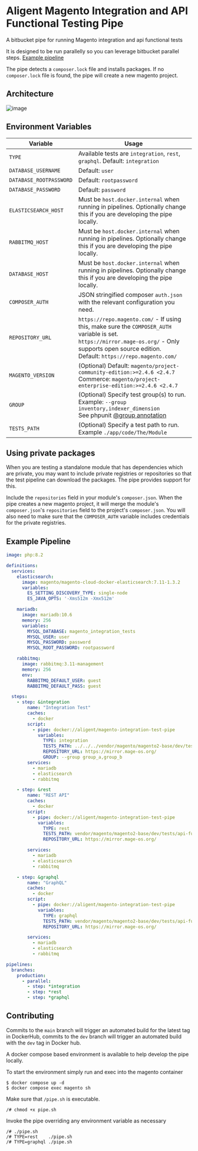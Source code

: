 # Aligent Magento Integration and API Functional Testing Pipe

A bitbucket pipe for running Magento integration and api functional tests 

It is designed to be run parallelly so you can leverage bitbucket parallel steps. [Example pipeline](#example-pipeline)

The pipe detects a `composer.lock` file and installs packages. If no `composer.lock` file is found, the pipe will create
a new magento project.

## Architecture
![image](https://user-images.githubusercontent.com/40108018/213162548-349aeb6a-fb87-4146-b903-ec30afcb32f5.png)


## Environment Variables

| Variable              | Usage                                                                                                                                                      |
|-----------------------|------------------------------------------------------------------------------------------------------------------------------------------------------------|
| `TYPE`                  | Available tests are `integration`, `rest`, `graphql`. Default: `integration`                                                       |
| `DATABASE_USERNAME`     | Default: `user`                                                                                                                                            |
| `DATABASE_ROOTPASSWORD` | Default: `rootpassword`                                                                                                                                    |
| `DATABASE_PASSWORD`     | Default: `password`                                                                                                                                        |
| `ELASTICSEARCH_HOST`    | Must be `host.docker.internal` when running in pipelines. Optionally change this if you are developing the pipe locally.                                   |
| `RABBITMQ_HOST`         | Must be `host.docker.internal` when running in pipelines. Optionally change this if you are developing the pipe locally.                                   |
| `DATABASE_HOST`         | Must be `host.docker.internal` when running in pipelines. Optionally change this if you are developing the pipe locally.                                   |
| `COMPOSER_AUTH`         | JSON stringified composer `auth.json` with the relevant configuration you need.                                                                            |
| `REPOSITORY_URL`        | `https://repo.magento.com/` - If using this, make sure the `COMPOSER_AUTH` variable is set. <br>  `https://mirror.mage-os.org/` - Only supports open source edition. <br> Default: `https://repo.magento.com/` |
| `MAGENTO_VERSION`       | (Optional) Default: `magento/project-community-edition:>=2.4.6 <2.4.7` <br> Commerce: `magento/project-enterprise-edition:>=2.4.6 <2.4.7`                                                                                  |
| `GROUP`                 | (Optional) Specify test group(s) to run. Example: `--group inventory,indexer_dimension` <br> See phpunit [@group annotation](https://phpunit.readthedocs.io/en/9.5/annotations.html#group)                                                                    |
| `TESTS_PATH`            | (Optional) Specify a test path to run. Example `./app/code/The/Module`                                                                                     |

## Using private packages
When you are testing a standalone module that has dependencies which are private, you may want to include private
registries or repositories so that the test pipeline can download the packages. The pipe provides support for this.

Include the `repositories` field in your module's `composer.json`. When the pipe creates a new magento project, it will
merge the module's `composer.json`'s `repositories`  field to the project's `composer.json`. You will also need
to make sure that the `COMPOSER_AUTH` variable includes credentials for the private registries.

## Example Pipeline
```yml
image: php:8.2

definitions:
  services:
    elasticsearch:
      image: magento/magento-cloud-docker-elasticsearch:7.11-1.3.2
      variables:
        ES_SETTING_DISCOVERY_TYPE: single-node
        ES_JAVA_OPTS: '-Xms512m -Xmx512m'

    mariadb:
      image: mariadb:10.6
      memory: 256
      variables:
        MYSQL_DATABASE: magento_integration_tests
        MYSQL_USER: user
        MYSQL_PASSWORD: password
        MYSQL_ROOT_PASSWORD: rootpassword

    rabbitmq:
      image: rabbitmq:3.11-management
      memory: 256
      env:
        RABBITMQ_DEFAULT_USER: guest
        RABBITMQ_DEFAULT_PASS: guest

  steps:
    - step: &integration
        name: "Integration Test"
        caches:
          - docker
        script:
          - pipe: docker://aligent/magento-integration-test-pipe
            variables:
              TYPE: integration
              TESTS_PATH: ../../../vendor/magento/magento2-base/dev/tests/integration/testsuite/Magento/Framework/MessageQueue/TopologyTest.php
              REPOSITORY_URL: https://mirror.mage-os.org/
              GROUP: --group group_a,group_b
        services: 
          - mariadb
          - elasticsearch
          - rabbitmq

    - step: &rest
        name: "REST API"
        caches:
          - docker
        script:
          - pipe: docker://aligent/magento-integration-test-pipe
            variables:
              TYPE: rest
              TESTS_PATH: vendor/magento/magento2-base/dev/tests/api-functional/testsuite/Magento/Directory/Api/CurrencyInformationAcquirerTest.php
              REPOSITORY_URL: https://mirror.mage-os.org/

        services: 
          - mariadb
          - elasticsearch
          - rabbitmq

    - step: &graphql
        name: "GraphQL"
        caches:
          - docker
        script:
          - pipe: docker://aligent/magento-integration-test-pipe
            variables:
              TYPE: graphql
              TESTS_PATH: vendor/magento/magento2-base/dev/tests/api-functional/testsuite/Magento/GraphQl/Directory/CurrencyTest.php
              REPOSITORY_URL: https://mirror.mage-os.org/

        services: 
          - mariadb
          - elasticsearch
          - rabbitmq

pipelines:
  branches:
    production:
      - parallel:
        - step: *integration
        - step: *rest
        - step: *graphql
```

## Contributing

Commits to the `main` branch will trigger an automated build for the latest tag in DockerHub, commits to the `dev`
branch will trigger an automated build with the `dev` tag in Docker hub.

A docker compose based environment is available to help develop the pipe locally.

To start the environment simply run and exec into the magento container

```shell
$ docker compose up -d
$ docker compose exec magento sh
```

Make sure that `/pipe.sh` is executable.

```shell
/# chmod +x pipe.sh
```

Invoke the pipe overriding any environment variable as necessary

```shell
/# ./pipe.sh
/# TYPE=rest    ./pipe.sh
/# TYPE=graphql ./pipe.sh
```
